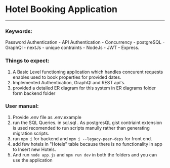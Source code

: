 # Hotel Booking Application
-------------------------------
### Keywords:
Password Authentication - API Authentication - Concurrency - postgreSQL - GraphQl - nextJs - unique contraints - NodeJs - JWT - Express.
### Things to expect:
1. A Basic Level functioning application which handles concurent requests enables used to book properties for provided dates.
2. Implemented Authentication, GraphQl and REST api's. 
3. provided a detailed ER diagram for this system in ER diagrams folder form backend folder

### User manual:
1. Provide .env file as .env.example
2. run the SQL Queries. in sql.sql . As postgresQL gist contriaint extension is used recomended to run scripts manully rather than generating migration scripts.
3. run `npm i` for backend and `npm i --legacy-peer-deps` for front end.
4. add few hotels in "Hotels" table because there is no functionality in app to Insert new Hotels.
5. And run `node app.js` and `npm run dev` in both the folders and you can use the application